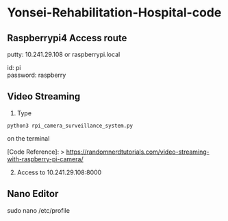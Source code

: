 # Yonsei-Rehabilitation-Hospital-code

## Raspberrypi4 Access route
putty: 10.241.29.108 or raspberrypi.local

id: pi   
password: raspberry

## Video Streaming

1. Type 
```
python3 rpi_camera_surveillance_system.py
```   
on the terminal   
   
[Code Reference]: > https://randomnerdtutorials.com/video-streaming-with-raspberry-pi-camera/
   
2. Access to 10.241.29.108:8000


## Nano Editor 
sudo nano /etc/profile
